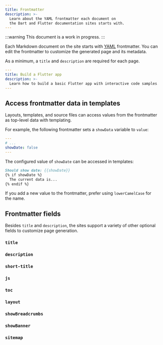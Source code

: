 ```yaml
---
title: Frontmatter
description: >-
  Learn about the YAML frontmatter each document on
  the Dart and Flutter documentation sites starts with.
---
```


:::warning
This document is a work in progress.
:::

Each Markdown document on the site starts with [YAML][] frontmatter.
You can edit the frontmatter to customize
the generated page and its metadata.

As a minimum, a `title` and `description` are required for each page.

```yaml
---
title: Build a Flutter app
description: >-
  Learn how to build a basic Flutter app with interactive code samples.
---
```

[YAML]: https://yaml.org/

## Access frontmatter data in templates

Layouts, templates, and source files can access values from the frontmatter
as top-level data with templating.

For example, the following frontmatter sets a `showData` variable to `value`:

```yaml
---
# ...
showDate: false
---
```

The configured value of `showDate` can be accessed in templates:

```md
Should show date: {{showDate}}
{% if showDate %}
  The current data is...
{% endif %}
```

If you add a new value to the frontmatter,
prefer using `lowerCamelCase` for the name.

## Frontmatter fields

Besides `title` and `description`,
the sites support a variety of other optional fields
to customize page generation.

### `title`

### `description`

### `short-title`

### `js`

### `toc`

### `layout`

### `showBreadcrumbs`

### `showBanner`

### `sitemap`

